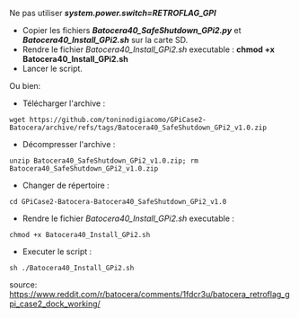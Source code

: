 Ne pas utiliser ***system.power.switch=RETROFLAG_GPI***

- Copier les fichiers ***Batocera40_SafeShutdown_GPi2.py*** et ***Batocera40_Install_GPi2.sh*** sur la carte SD.
- Rendre le fichier _Batocera40_Install_GPi2.sh_ executable : __chmod +x Batocera40_Install_GPi2.sh__
- Lancer le script.

Ou bien:
- Télécharger l'archive :
```
wget https://github.com/toninodigiacomo/GPiCase2-Batocera/archive/refs/tags/Batocera40_SafeShutdown_GPi2_v1.0.zip
```
- Décompresser l'archive :
```
unzip Batocera40_SafeShutdown_GPi2_v1.0.zip; rm Batocera40_SafeShutdown_GPi2_v1.0.zip
```
- Changer de répertoire :
```
cd GPiCase2-Batocera-Batocera40_SafeShutdown_GPi2_v1.0
```
- Rendre le fichier _Batocera40_Install_GPi2.sh_ executable : 
```
chmod +x Batocera40_Install_GPi2.sh
```
- Executer le script : 
```
sh ./Batocera40_Install_GPi2.sh
```


source: https://www.reddit.com/r/batocera/comments/1fdcr3u/batocera_retroflag_gpi_case2_dock_working/
